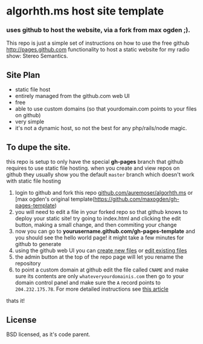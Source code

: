 # algorhth.ms host site template

### uses github to host the website, via a fork from max ogden ;).

This repo is just a simple set of instructions on how to use the free github http://pages.github.com functionality to host a static website for my radio show: Stereo Semantics. 

## Site Plan

- static file host
- entirely managed from the github.com web UI
- free
- able to use custom domains (so that yourdomain.com points to your files on github)
- very simple
- it's not a dynamic host, so not the best for any php/rails/node magic.


## To dupe the site.

this repo is setup to only have the special **gh-pages** branch that github requires to use static file hosting. when you create and view repos on github they usually show you the default `master` branch which doesn't work with static file hosting

1. login to github and fork this repo [github.com/auremoser/algorhth.ms](https://github.com/auremoser/algorhyth.ms) or [max ogden's original template(https://github.com/maxogden/gh-pages-template)
2. you will need to edit a file in your forked repo so that github knows to deploy your static site! try going to index.html and clicking the edit button, making a small change, and then commiting your change
3. now you can go to **yourusername.github.com/gh-pages-template** and you should see the hello world page! it might take a few minutes for github to generate
4. using the github web UI you can [create new files](https://github.com/blog/1327-creating-files-on-github) or [edit existing files](https://github.com/blog/143-inline-file-editing)
5. the admin button at the top of the repo page will let you rename the repository
6. to point a custom domain at github edit the file called `CNAME` and make sure its contents are only `whateveryourdomainis.com` then go to your domain control panel and make sure the `A` record points to `204.232.175.78`. For more detailed instructions see [this article](https://help.github.com/articles/setting-up-a-custom-domain-with-pages)

thats it!

## License
BSD licensed, as it's code parent.
